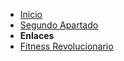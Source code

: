 - [Inicio](/)
- [Segundo Apartado](markdown)
- **Enlaces**
- [Fitness Revolucionario](https://www.fitnessrevolucionario.com/)
